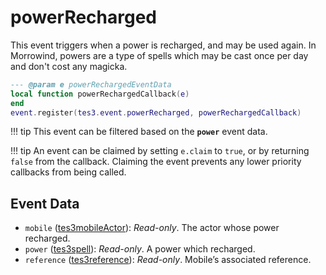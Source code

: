 # powerRecharged

This event triggers when a power is recharged, and may be used again. In Morrowind, powers are a type of spells which may be cast once per day and don't cost any magicka.

```lua
--- @param e powerRechargedEventData
local function powerRechargedCallback(e)
end
event.register(tes3.event.powerRecharged, powerRechargedCallback)
```

!!! tip
	This event can be filtered based on the **`power`** event data.

!!! tip
	An event can be claimed by setting `e.claim` to `true`, or by returning `false` from the callback. Claiming the event prevents any lower priority callbacks from being called.

## Event Data

* `mobile` ([tes3mobileActor](../../types/tes3mobileActor)): *Read-only*. The actor whose power recharged.
* `power` ([tes3spell](../../types/tes3spell)): *Read-only*. A power which recharged.
* `reference` ([tes3reference](../../types/tes3reference)): *Read-only*. Mobile’s associated reference.

